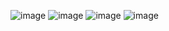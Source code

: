 ​![image](https://github.com/Jiyarathore/Leetcode/assets/96529109/df86f349-5833-46cf-9748-a34227d95a10)
![image](https://github.com/Jiyarathore/Leetcode/assets/96529109/62444f2b-8f26-46ec-a632-ed8a3a580c0e)
![image](https://github.com/Jiyarathore/Leetcode/assets/96529109/98fcbfbe-2af8-40c5-a80b-a4d6522eaa70)
![image](https://github.com/Jiyarathore/Leetcode/assets/96529109/9eb28ae7-bf19-4741-9c06-705b8721d01a)
